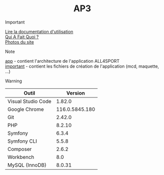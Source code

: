 # <div align="center">AP3</div>

> [!IMPORTANT]
> [Lire la documentation d'utilisation](../main/important/doc/utilisation.pdf "Lire la documentation d'utilisation")<br>
> [Qui A Fait Quoi ?](../main/important/doc/qui-a-fait-quoi.pdf "Qui A Fait Quoi ?")<br>
> [Photos du site](../main/important/photos "Photos du site")

> [!NOTE]
> [app](../main/app "app") - contient l'architecture de l'application ALL4SPORT<br>
> [important](../main/important "important") - contient les fichiers de création de l'application (mcd, maquette, ...)

> [!WARNING]
> | Outil  | Version |
> | ------------- | ------------- |
> | Visual Studio Code | 1.82.0 |
> | Google Chrome | 116.0.5845.180 |
> | Git | 2.42.0 |
> | PHP | 8.2.10 |
> | Symfony | 6.3.4 |
> | Symfony CLI | 5.5.8 |
> | Composer | 2.6.2 |
> | Workbench | 8.0 |
> | MySQL (InnoDB) | 8.0.31 |
